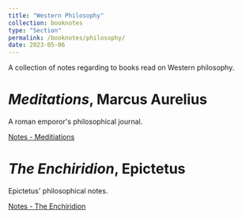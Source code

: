```yaml
---
title: "Western Philosophy"
collection: booknotes
type: "Section"
permalink: /booknotes/philosophy/
date: 2023-05-06
---
```


A collection of notes regarding to books read on Western philosophy.

# *Meditations*, Marcus Aurelius 
A roman emporor's philosophical journal.

[Notes - Meditiations](https://john-lyne.github.io/booknotes/philosophy/meditations)

# *The Enchiridion*, Epictetus
Epictetus' philosophical notes.

[Notes - The Enchiridion](https://john-lyne.github.io/booknotes/philosophy/enchiridion)
